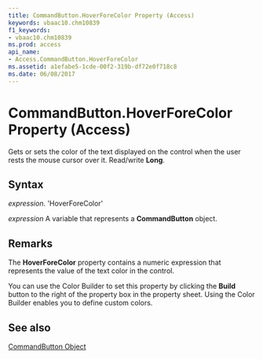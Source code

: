 ```yaml
---
title: CommandButton.HoverForeColor Property (Access)
keywords: vbaac10.chm10839
f1_keywords:
- vbaac10.chm10839
ms.prod: access
api_name:
- Access.CommandButton.HoverForeColor
ms.assetid: a1efabe5-1cde-00f2-319b-df72e0f718c8
ms.date: 06/08/2017
---
```



# CommandButton.HoverForeColor Property (Access)

Gets or sets the color of the text displayed on the control when the user rests the mouse cursor over it. Read/write  **Long**.


## Syntax

 _expression_. 'HoverForeColor'

 _expression_ A variable that represents a **CommandButton** object.


## Remarks

The  **HoverForeColor** property contains a numeric expression that represents the value of the text color in the control.

You can use the Color Builder to set this property by clicking the  **Build** button to the right of the property box in the property sheet. Using the Color Builder enables you to define custom colors.


## See also


[CommandButton Object](Access.CommandButton.md)

